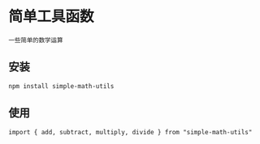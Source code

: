 # 简单工具函数

`一些简单的数学运算`

## 安装

`npm install simple-math-utils`

## 使用

`import { add, subtract, multiply, divide } from "simple-math-utils"`
